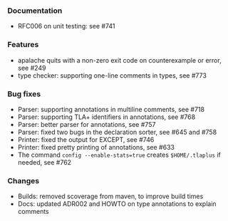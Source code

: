 <!-- NOTE:
     Release notes for unreleased changes go here, following this format:

        ### Features

         * Change description, see #123

        ### Bug fixes

         * Some bug fix, see #124

     DO NOT LEAVE A BLANK LINE BELOW THIS PREAMBLE -->
### Documentation

 * RFC006 on unit testing: see #741

### Features

 * apalache quits with a non-zero exit code on counterexample or error, see #249
 * type checker: supporting one-line comments in types, see #773

### Bug fixes

* Parser: supporting annotations in multiline comments, see #718
* Parser: supporting TLA+ identifiers in annotations, see #768
* Parser: better parser for annotations, see #757
* Parser: fixed two bugs in the declaration sorter, see #645 and #758
* Printer: fixed the output for EXCEPT, see #746
* Printer: fixed pretty printing of annotations, see #633
* The command `config --enable-stats=true` creates `$HOME/.tlaplus` if needed, see #762

### Changes

 * Builds: removed scoverage from maven, to improve build times
 * Docs: updated ADR002 and HOWTO on type annotations to explain comments
